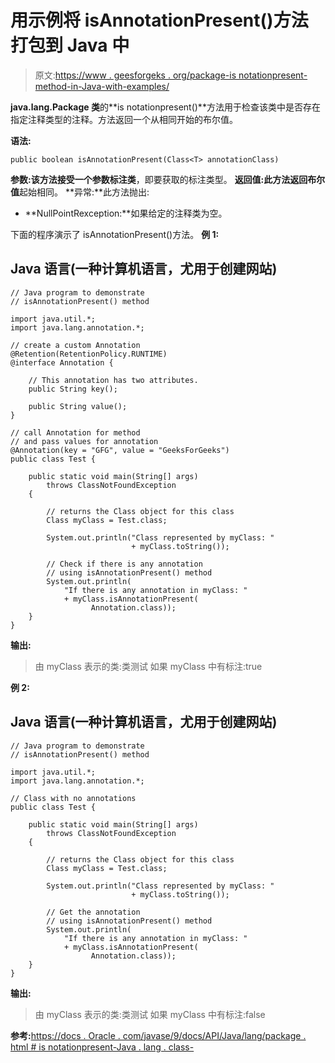 # 用示例将 isAnnotationPresent()方法打包到 Java 中

> 原文:[https://www . geesforgeks . org/package-is notationpresent-method-in-Java-with-examples/](https://www.geeksforgeeks.org/package-isannotationpresent-method-in-java-with-examples/)

**java.lang.Package 类**的**is notationpresent()**方法用于检查该类中是否存在指定注释类型的注释。方法返回一个从相同开始的布尔值。

**语法:**

```
public boolean isAnnotationPresent(Class<T> annotationClass)
```

**参数:**该方法接受一个参数**标注类**，即要获取的标注类型。
**返回值:**此方法返回**布尔值**起始相同。
**异常:**此方法抛出:

*   **NullPointRexception:**如果给定的注释类为空。

下面的程序演示了 isAnnotationPresent()方法。
**例 1:**

## Java 语言(一种计算机语言，尤用于创建网站)

```
// Java program to demonstrate
// isAnnotationPresent() method

import java.util.*;
import java.lang.annotation.*;

// create a custom Annotation
@Retention(RetentionPolicy.RUNTIME)
@interface Annotation {

    // This annotation has two attributes.
    public String key();

    public String value();
}

// call Annotation for method
// and pass values for annotation
@Annotation(key = "GFG", value = "GeeksForGeeks")
public class Test {

    public static void main(String[] args)
        throws ClassNotFoundException
    {

        // returns the Class object for this class
        Class myClass = Test.class;

        System.out.println("Class represented by myClass: "
                           + myClass.toString());

        // Check if there is any annotation
        // using isAnnotationPresent() method
        System.out.println(
            "If there is any annotation in myClass: "
            + myClass.isAnnotationPresent(
                  Annotation.class));
    }
}
```

**输出:**

> 由 myClass 表示的类:类测试
> 如果 myClass 中有标注:true

**例 2:**

## Java 语言(一种计算机语言，尤用于创建网站)

```
// Java program to demonstrate
// isAnnotationPresent() method

import java.util.*;
import java.lang.annotation.*;

// Class with no annotations
public class Test {

    public static void main(String[] args)
        throws ClassNotFoundException
    {

        // returns the Class object for this class
        Class myClass = Test.class;

        System.out.println("Class represented by myClass: "
                           + myClass.toString());

        // Get the annotation
        // using isAnnotationPresent() method
        System.out.println(
            "If there is any annotation in myClass: "
            + myClass.isAnnotationPresent(
                  Annotation.class));
    }
}
```

**输出:**

> 由 myClass 表示的类:类测试
> 如果 myClass 中有标注:false

**参考:**[https://docs . Oracle . com/javase/9/docs/API/Java/lang/package . html # is notationpresent-Java . lang . class-](https://docs.oracle.com/javase/9/docs/api/java/lang/Package.html#isAnnotationPresent-java.lang.Class-)